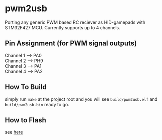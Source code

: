 # pwm2usb

Porting any generic PWM based RC reciever as HID-gamepads with STM32F427 MCU. Currently supports up to 4 channels.

## Pin Assignment (for PWM signal outputs)

Channel 1 --> PA0  
Channel 2 --> PH9  
Channel 3 --> PA1  
Channel 4 --> PA2

## How To Build

simply run `make` at the project root and you will see `build/pwm2usb.elf` and `build/pwm2usb.bin` ready to go.

## How to Flash

see [here](https://github.com/illini-robomaster/iRM_Embedded_2018/blob/master/tutorials/FLASH.md)

